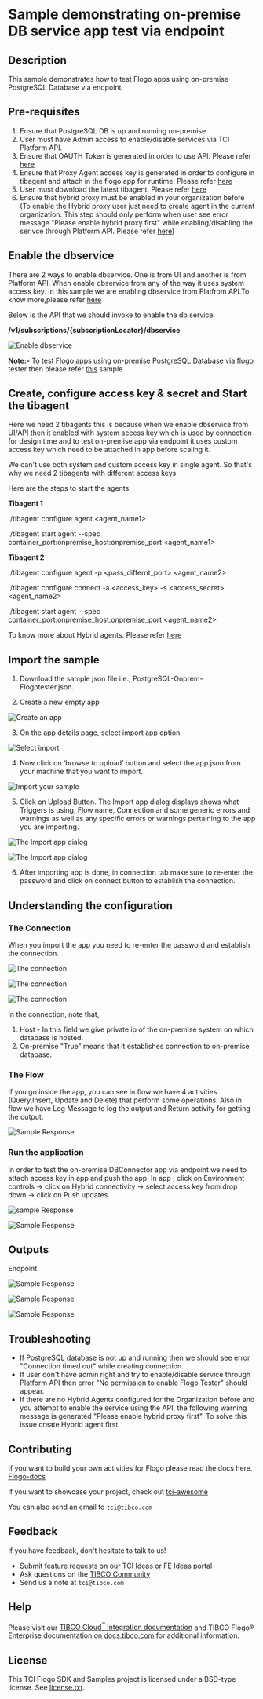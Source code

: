 # Sample demonstrating on-premise DB service app test via endpoint

## Description

This sample demonstrates how to test Flogo apps using on-premise PostgreSQL Database via endpoint.

## Pre-requisites

1. Ensure that PostgreSQL DB is up and running on-premise.
2. User must have Admin access to enable/disable services via TCI Platform API.
3. Ensure that OAUTH Token is generated in order to use API. Please refer [here](https://integration.cloud.tibco.com/docs/#Subsystems/tci-api/getstarted/basics/enable-api-access.html?Highlight=OAUTH%20Token)
4. Ensure that Proxy Agent access key is generated in order to configure in tibagent and attach in the flogo app for runtime. Please refer [here](https://account.cloud.tibco.com/cloud/docs/proxy-agent/creating_access_key.html)
5. User must download the latest tibagent. Please refer [here](https://integration.cloud.tibco.com/docs/#tci/using/hybrid-agent/installing-configuring-running-agent.html?TocPath=Using%2520TIBCO%2520Cloud%25E2%2584%25A2%2520Integration%257CUsing%2520the%2520TIBCO%2520Cloud%25E2%2584%25A2%2520Integration%2520-%2520Hybrid%2520Agent%257C_____4)
6. Ensure that hybrid proxy must be enabled in your organization before (To enable the Hybrid proxy user just need to create agent in the current organization. This step should only perform when user see error message "Please enable hybrid proxy first" while enabling/disabling the serivce through Platform API. Please refer [here](https://integration.cloud.tibco.com/docs/#tci/using/hybrid-agent/installing-configuring-running-agent.html?TocPath=Using%2520TIBCO%2520Cloud%25E2%2584%25A2%2520Integration%257CUsing%2520the%2520TIBCO%2520Cloud%25E2%2584%25A2%2520Integration%2520-%2520Hybrid%2520Agent%257C_____4))


## Enable the dbservice

There are 2 ways to enable dbservice. One is from UI and another is from Platform API. When enable dbservice from any of the way it uses system access key.
In this sample we are enabling dbservice from Platfrom API.To know more,please refer [here](https://integration.cloud.tibco.com/docs/#Subsystems/tci-api/organization/enable-dbservice.html?TocPath=TIBCO%2520Cloud%25E2%2584%25A2%2520Integration%2520API%257CManaging%2520an%2520Organization%2520with%2520the%2520TIBCO%2520Cloud%25E2%2584%25A2%2520Integration%2520API%257C_____4)

Below is the API that we should invoke to enable the db service. 

**/v1/subscriptions/{subscriptionLocator}/dbservice**

![Enable dbservice](../../../import-screenshots/Onpremise_Postgresql/enable_dbservice.jpg)

**Note:-** To test Flogo apps using on-premise PostgreSQL Database via flogo tester then please refer [this](https://github.com/TIBCOSoftware/tci-flogo/tree/master/samples/app-dev/Connectors/OnPremise/TestInFlowTester) sample

## Create, configure access key & secret and Start the tibagent

Here we need 2 tibagents this is because when we enable dbservice from UI/API then it enabled with system access key which is used by connection for design time and to test on-premise app via endpoint it uses custom access key which need to be attached in app before scaling it. 

We can't use both system and custom access key in single agent. So that's why we need 2 tibagents with different access keys.

Here are the steps to start the agents.

**Tibagent 1**

./tibagent configure agent <agent_name1> 

./tibagent start agent --spec container_port:onpremise_host:onpremise_port <agent_name1>

**Tibagent 2**

./tibagent configure agent -p <pass_differnt_port> <agent_name2> 

./tibagent configure connect -a <access_key> -s <access_secret> <agent_name2>

./tibagent start agent --spec container_port:onpremise_host:onpremise_port <agent_name2>

To know more about Hybrid agents. Please refer [here](https://integration.cloud.tibco.com/docs/#tci/using/hybrid-agent/agent-command-reference.html?TocPath=Using%2520TIBCO%2520Cloud%25E2%2584%25A2%2520Integration%257CUsing%2520the%2520TIBCO%2520Cloud%25E2%2584%25A2%2520Integration%2520-%2520Hybrid%2520Agent%257C_____5)

## Import the sample

1. Download the sample json file i.e., PostgreSQL-Onprem-Flogotester.json.

2. Create a new empty app

![Create an app](../../../import-screenshots/sqlserver_screenshot/1.png)

3. On the app details page, select import app option.

![Select import](../../../import-screenshots/sqlserver_screenshot/2.png)

4. Now click on ‘browse to upload’ button and select the app.json from your machine that you want to import.

![Import your sample](../../../import-screenshots/Onpremise_Postgresql/3.png)

5. Click on Upload Button. The Import app dialog displays shows what Triggers is using, Flow name, Connection and some generic errors and warnings as well as any specific errors or warnings pertaining to the app you are importing.

![The Import app dialog](../../../import-screenshots/Onpremise_Postgresql/4.jpg)

![The Import app dialog](../../../import-screenshots/Onpremise_Postgresql/5.jpg)

6. After importing app is done, in connection tab make sure to re-enter the password and click on connect button to establish the connection.

## Understanding the configuration

### The Connection

When you import the app you need to re-enter the password and establish the connection.

![The connection](../../../import-screenshots/Onpremise_Postgresql/6.png)

![The connection](../../../import-screenshots/Onpremise_Postgresql/7.png)

![The connection](../../../import-screenshots/Onpremise_Postgresql/8.png)

In the connection, note that,
1. Host - In this field we give private ip of the on-premise system on which database is hosted.
2. On-premise "True" means that it establishes connection to on-premise database.

### The Flow

If you go inside the app, you can see in flow we have 4 activities (Query,Insert, Update and Delete) that perform some operations.
Also in flow we have Log Message to log the output and Return activity for getting the output.

![Sample Response](../../../import-screenshots/Onpremise_Postgresql/9.jpg)

### Run the application

In order to test the on-premise DBConnector app via endpoint we need to attach access key in app and push the app.
In app , click on Environment controls -> click on Hybrid connectivity -> select access key from drop down -> click on Push updates.
 

![sample Response](../../../import-screenshots/Onpremise_Postgresql/15.jpg)

![Sample Response](../../../import-screenshots/Onpremise_Postgresql/16.jpg)


## Outputs

Endpoint

![Sample Response](../../../import-screenshots/Onpremise_Postgresql/17.jpg)

![Sample Response](../../../import-screenshots/Onpremise_Postgresql/18.jpg)

![Sample Response](../../../import-screenshots/Onpremise_Postgresql/19.jpg)


## Troubleshooting

* If PostgreSQL database is not up and running then we should see error "Connection timed out" while creating connection.
* If user don't have admin right and try to enable/disable service through Platform API then error "No permission to enable Flogo Tester" should appear.
* If there are no Hybrid Agents configured for the Organization before and you attempt to enable the service using the API, the following warning message is generated "Please enable hybrid proxy first". To solve this issue create Hybrid agent first.

## Contributing

If you want to build your own activities for Flogo please read the docs here. [Flogo-docs](https://tibcosoftware.github.io/flogo/)

If you want to showcase your project, check out [tci-awesome](https://github.com/TIBCOSoftware/tci-awesome)

You can also send an email to `tci@tibco.com`

## Feedback

If you have feedback, don't hesitate to talk to us!

* Submit feature requests on our [TCI Ideas](https://ideas.tibco.com/?project=TCI) or [FE Ideas](https://ideas.tibco.com/?project=FE) portal
* Ask questions on the [TIBCO Community](https://community.tibco.com/answers/product/344006)
* Send us a note at `tci@tibco.com`

## Help

Please visit our [TIBCO Cloud<sup>&trade;</sup> Integration documentation](https://integration.cloud.tibco.com/docs/) and TIBCO Flogo® Enterprise documentation on [docs.tibco.com](https://docs.tibco.com/) for additional information.

## License

This TCI Flogo SDK and Samples project is licensed under a BSD-type license. See [license.txt](license.txt).

